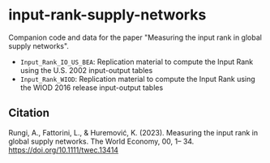 # input-rank-supply-networks
Companion code and data for the paper "Measuring the input rank in global supply networks".

- `Input_Rank_IO_US_BEA`: Replication material to compute the Input Rank using the U.S. 2002 input-output tables
- `Input_Rank_WIOD`: Replication material to compute the Input Rank using the WIOD 2016 release input-output tables

## Citation
Rungi, A., Fattorini, L., & Huremović, K. (2023). Measuring the input rank in global supply networks. The World Economy, 00, 1– 34. https://doi.org/10.1111/twec.13414
